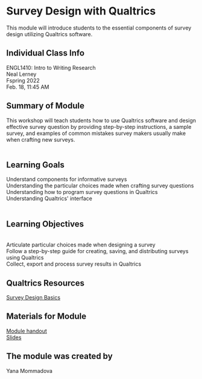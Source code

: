 # Survey Design with Qualtrics
This module will introduce students to the essential components of survey design utilizing Qualtrics software.

## Individual Class Info
ENGL1410: Intro to Writing Research
<br>
Neal Lerney
<br>
Fspring 2022
<br>
Feb. 18, 11:45 AM
<br>

## Summary of Module
This workshop will teach students how to use Qualtrics software and design effective survey question by providing step-by-step instructions, a sample survey, and examples of common mistakes survey makers usually make when crafting new surveys.
<br> 
<br>

## Learning Goals
Understand components for informative surveys
<br> 
Understanding the particular choices made when crafting survey questions
<br>
Understanding how to program survey questions in Qualtrics
<br>
Understanding Qualtrics' interface 
<br>
<br>



## Learning Objectives
<br> 
Articulate particular choices made when designing a survey
<br>
Follow a step-by-step guide for creating, saving, and distributing surveys using Qualtrics
<br>
Collect, export and process survey results in Qualtrics 
<br>



## Qualtrics Resources

[Survey Design Basics ](https://www.qualtrics.com/support/survey-platform/survey-module/survey-module-overview/?parent=p0027)

 


## Materials for Module

[Module handout](https://github.com/NULabNortheastern/digitalassignmentshowcase/blob/master/surveys/sp22-lerner-engl1410-qualtrics/Handout_%20Qualtrics_Lerner_sp22.pdf)
<br/>
[Slides](https://github.com/NULabNortheastern/digitalassignmentshowcase/blob/master/surveys/sp22-lerner-engl1410-qualtrics/lerner%20survey%20sp%2022.pdf)
<br/>



## The module was created by
Yana Mommadova 
